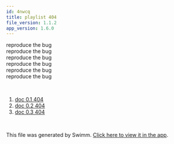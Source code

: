 ```yaml
---
id: 4nwcq
title: playlist 404
file_version: 1.1.2
app_version: 1.6.0
---
```


<!-- Intro - Do not remove this comment -->
reproduce the bug<br/>
reproduce the bug<br/>
reproduce the bug<br/>
reproduce the bug<br/>
reproduce the bug<br/>
reproduce the bug

<br/>

<!-- Steps - Do not remove this comment -->
1. [doc 0.1 404](doc-01-404.b7atj.sw.md)
2. [doc 0.2 404](doc-02-404.jaxno.sw.md)
3. [doc 0.3 404](doc-03-404.a0igz.sw.md)


<br/>

This file was generated by Swimm. [Click here to view it in the app](http://localhost:5002/repos/Z2l0aHViJTNBJTNBTm9hUmVwbyUzQSUzQU5vYW96ZXI=/playlists/4nwcq).
